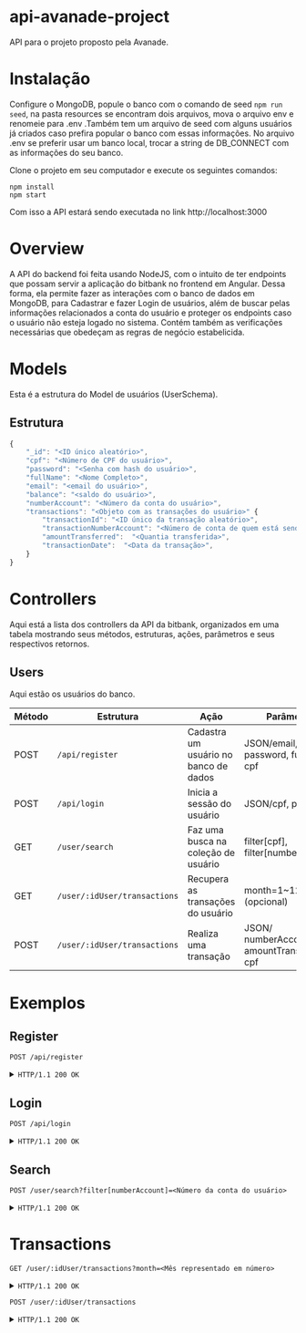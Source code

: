 # api-avanade-project

API para o projeto proposto pela Avanade.

# Instalação

Configure o MongoDB, popule o banco com o comando de seed `npm run seed`, na pasta resources se encontram dois arquivos, mova o arquivo env e renomeie para .env .Também tem um arquivo de seed com alguns usuários já criados caso prefira popular o banco com essas informações. No arquivo .env se preferir usar um banco local, trocar a string de DB_CONNECT com as informações do seu banco.

Clone o projeto em seu computador e execute os seguintes comandos:

```
npm install
npm start
```

Com isso a API estará sendo executada no link http://localhost:3000

# Overview

A API do backend foi feita usando NodeJS, com o intuito de ter endpoints que possam servir a aplicação do bitbank no frontend em Angular. Dessa forma, ela permite fazer as interações com o banco de dados em MongoDB, para Cadastrar e fazer Login de usuários, além de buscar pelas informações relacionados a conta do usuário e proteger os endpoints caso o usuário não esteja logado no sistema. Contém também as verificações necessárias que obedeçam as regras de negócio estabelicida.

# Models

Esta é a estrutura do Model de usuários (UserSchema).

## Estrutura

```js
{
    "_id": "<ID único aleatório>",
    "cpf": "<Número de CPF do usuário>",
    "password": "<Senha com hash do usuário>",
    "fullName": "<Nome Completo>",
    "email": "<email do usuário>",
    "balance": "<saldo do usuário>",
    "numberAccount": "<Número da conta do usuário>",
    "transactions": "<Objeto com as transações do usuário>" {
        "transactionId": "<ID único da transação aleatório>",
        "transactionNumberAccount": "<Número de conta de quem está sendo realizada a transação>",
        "amountTransferred":  "<Quantia transferida>",
        "transactionDate":  "<Data da transação>",
    }
}
```

# Controllers

Aqui está a lista dos controllers da API da bitbank, organizados em uma tabela mostrando seus métodos, estruturas, ações, parâmetros e seus respectivos retornos.

## Users

Aqui estão os usuários do banco.

| Método | Estrutura                    | Ação                                  | Parâmetros                                  | Retorno                                        |
| ------ | ---------------------------- | ------------------------------------- | ------------------------------------------- | ---------------------------------------------- |
| POST   | `/api/register`              | Cadastra um usuário no banco de dados | JSON/email, password, fullName, cpf         | JSON/mensagem: Usuário cadastrado com sucesso. |
| POST   | `/api/login`                 | Inicia a sessão do usuário            | JSON/cpf, password                          | JSON/token de autenticação.                    |
| GET    | `/user/search`               | Faz uma busca na coleção de usuário   | filter[cpf], filter[numberAccount]          | JSON/id, cpf, email, numberAccount             |
| GET    | `/user/:idUser/transactions` | Recupera as transações do usuário     | month=1~12 (opcional)                       | JSON/ transaction[date, cpf, ammount]          |
| POST   | `/user/:idUser/transactions` | Realiza uma transação                 | JSON/ numberAccount, amountTransferred, cpf | JSON/ numberAccount, amountTransferred, cpf    |

# Exemplos

## Register

```http
POST /api/register
```

<details>
<summary><code>HTTP/1.1 200 OK</code></summary>

```json
{
  "msg": "Usuário cadastrado com sucesso."
}
```

</details>

## Login

```http
POST /api/login
```

<details>
<summary><code>HTTP/1.1 200 OK</code></summary>

```json
{
  "token": "eyJhbGciOiJIUzI1NiIsInR5cCI6IkpXVCJ9.eyJ1c2VyIjp7Il9pZCI6IjVlNDMxYTY3Zjc3OTNiMjQyODc4MzdiZiIsImVtYWlsIjoidGVzdGVAdGVzdGUuY29tLmJyIn0sImlhdCI6MTU4MTQ2MDU4Nn0.mFRchKmKvtRCE_ZkQetlW_iWgpd5F-K3UpGcWJIYT1c"
}
```

</details>

## Search

```http
POST /user/search?filter[numberAccount]=<Número da conta do usuário>
```

<details>
<summary><code>HTTP/1.1 200 OK</code></summary>

```json
{
  "status": "success",
  "filterResults": {
    "id": "<ID único aleatório>",
    "cpf": "<Número de CPF do usuário>",
    "email": "<email do usuário>",
    "numberAccount": "<Número da conta do usuário>"
  }
}
```

</details>

# Transactions

```http
GET /user/:idUser/transactions?month=<Mês representado em número>
```

<details>
<summary><code>HTTP/1.1 200 OK</code></summary>

```json
{
  "status": "success",
  "data": [
    {
      "transctionId": "<ID único aleatório>",
      "transactionDate": "<Data da transação>",
      "cpfUser": "<CPF do usuário de quem está sendo realizada a transação>",
      "amountTransferred": "<Quantidade transferida>"
    },
    { "..." }
  ]
}
```

</details>

```http
POST /user/:idUser/transactions
```

<details>
<summary><code>HTTP/1.1 200 OK</code></summary>

```json
{
  "status": "success",
  "data": {
    "numberAccount": "<Número da conta de quem está sendo realizada a transação>",
    "amountTransferred": "<Quantidade transferida>",
    "cpf": "<CPF do usuário de quem está sendo realizada a transação>"
  }
}
```

</details>
